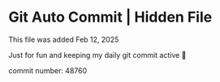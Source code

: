 # Git Auto Commit | Hidden File

This file was added Feb 12, 2025

Just for fun and keeping my daily git commit active 🤪

commit number: 48760
